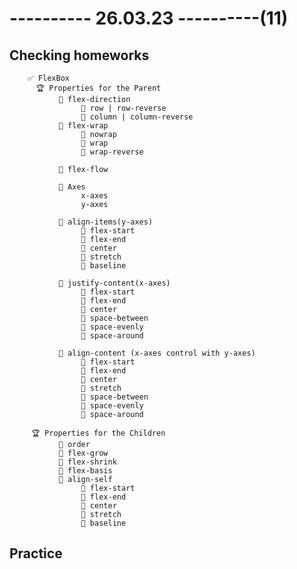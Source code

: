 # ---------- 26.03.23 ----------(11)

## Checking homeworks

        ✅ FlexBox
          🏆 Properties for the Parent
               🔷 flex-direction
                    🎁 row | row-reverse
                    🎁 column | column-reverse
               🔷 flex-wrap
                    🎁 nowrap
                    🎁 wrap
                    🎁 wrap-reverse

               🔷 flex-flow

               🔷 Axes
                    x-axes
                    y-axes

               🔷 align-items(y-axes)
                    🎁 flex-start
                    🎁 flex-end
                    🎁 center
                    🎁 stretch
                    🎁 baseline

               🔷 justify-content(x-axes)
                    🎁 flex-start
                    🎁 flex-end
                    🎁 center
                    🎁 space-between
                    🎁 space-evenly
                    🎁 space-around

               🔷 align-content (x-axes control with y-axes)
                    🎁 flex-start
                    🎁 flex-end
                    🎁 center
                    🎁 stretch
                    🎁 space-between
                    🎁 space-evenly
                    🎁 space-around

         🏆 Properties for the Children
               🔷 order
               🔷 flex-grow
               🔷 flex-shrink
               🔷 flex-basis
               🔷 align-self
                    🎁 flex-start
                    🎁 flex-end
                    🎁 center
                    🎁 stretch
                    🎁 baseline

## Practice
